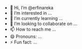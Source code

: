 - 👋 Hi, I’m @erfinareka
- 👀 I’m interested in ...
- 🌱 I’m currently learning ...
- 💞️ I’m looking to collaborate on ...
- 📫 How to reach me ...
- 😄 Pronouns: ...
- ⚡ Fun fact: ...

<!---
erfinareka/erfinareka is a ✨ special ✨ repository because its `README.md` (this file) appears on your GitHub profile.
You can click the Preview link to take a look at your changes.
--->
